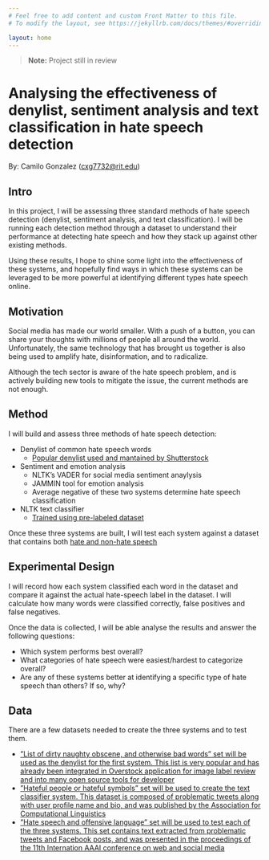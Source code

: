 ```yaml
---
# Feel free to add content and custom Front Matter to this file.
# To modify the layout, see https://jekyllrb.com/docs/themes/#overriding-theme-defaults

layout: home
---
```


> **Note:** Project still in review

# Analysing the effectiveness of denylist, sentiment analysis and text classification in hate speech detection

By: Camilo Gonzalez ([cxg7732@rit.edu](mailto:cxg7732@rit.edu))

## Intro

In this project, I will be assessing three standard methods of hate speech detection (denylist, sentiment analysis, and
text classification). I will be running each detection method through a dataset to understand their performance at
detecting hate speech and how they stack up against other existing methods.

Using these results, I hope to shine some light into the effectiveness of these systems, and hopefully find ways in
which these systems can be leveraged to be more powerful at identifying different types hate speech online.

## Motivation

Social media has made our world smaller. With a push of a button, you can share your thoughts with millions of
people all around the world. Unfortunately, the same technology that has brought us together is also being used to
amplify hate, disinformation, and to radicalize.

Although the tech sector is aware of the hate speech problem, and is actively building new tools to mitigate the
issue, the current methods are not enough.

## Method

I will build and assess three methods of hate speech detection:

- Denylist of common hate speech words
  - [Popular denylist used and mantained by Shutterstock](https://github.com/LDNOOBW/List-of-Dirty-Naughty-Obscene-and-Otherwise-Bad-Words)
- Sentiment and emotion analysis
  - NLTK’s VADER for social media sentiment anaylysis
  - JAMMIN tool for emotion analysis
  - Average negative of these two systems determine hate speech classification
- NLTK text classifier
  - [Trained using pre-labeled dataset](https://github.com/ZeerakW/hatespeech)

Once these three systems are built, I will test each system against a dataset that contains both [hate and non-hate
speech](https://github.com/t-davidson/hate-speech-and-offensive-language)

## Experimental Design

I will record how each system classified each word in the dataset and compare it against the actual hate-speech label
in the dataset. I will calculate how many words were classified correctly, false positives and false negatives.

Once the data is collected, I will be able analyse the results and answer the following questions:

- Which system performs best overall?
- What categories of hate speech were easiest/hardest to categorize overall?
- Are any of these systems better at identifying a specific type of hate speech than others? If so, why?

## Data

There are a few datasets needed to create the three systems and to test them.

- [”List of dirty naughty obscene, and otherwise bad words” set will be used as the denylist for the first system.
  This list is very popular and has already been integrated in Overstock application for image label review and
  into many open source tools for developer](https://github.com/t-davidson/hate-speech-and-offensive-language)
- [”Hateful people or hateful symbols” set will be used to create the text classifier system. This dataset is
  composed of problematic tweets along with user profile name and bio, and was published by the Association
  for Computational Linguistics](https://github.com/ZeerakW/hatespeech)
- [”Hate speech and offensive language” set will be used to test each of the three systems. This set contains
  text extracted from problematic tweets and Facebook posts, and was presented in the proceedings of the
  11th Internation AAAI conference on web and social media](https://github.com/t-davidson/hate-speech-andoffensive-language)
